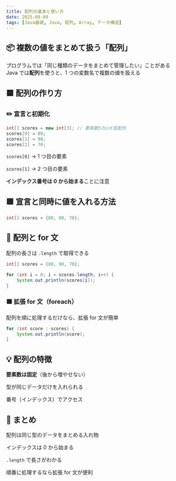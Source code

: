 ```yaml
---
title: 配列の基本と使い方
date: 2025-08-09
tags: [Java基礎, Java, 配列, Array, データ構造]
---
```


## 📦 複数の値をまとめて扱う「配列」

プログラムでは「同じ種類のデータをまとめて管理したい」ことがある  
Java では**配列**を使うと、1 つの変数名で複数の値を扱える

## 🟦 配列の作り方

### ✏️ 宣言と初期化

```java
int[] scores = new int[3]; // 要素数3のint型配列
scores[0] = 80;
scores[1] = 90;
scores[2] = 70;
```

`scores[0]` → 1 つ目の要素

`scores[1]` → 2 つ目の要素

**インデックス番号は 0 から始まる**ことに注意

## 🟨 宣言と同時に値を入れる方法

```java
int[] scores = {80, 90, 70};
```

## 🔁 配列と for 文

配列の長さは `.length` で取得できる

```java
int[] scores = {80, 90, 70};

for (int i = 0; i < scores.length; i++) {
    System.out.println(scores[i]);
}
```

### 🟪 拡張 for 文（foreach）

配列を順に処理するだけなら、拡張 for 文が簡単

```java
for (int score : scores) {
    System.out.println(score);
}
```

## 💡 配列の特徴

**要素数は固定**（後から増やせない）

型が同じデータだけを入れられる

番号（インデックス）でアクセス

## 📝 まとめ

配列は同じ型のデータをまとめる入れ物

インデックスは 0 から始まる

`.length` で長さがわかる

順番に処理するなら拡張 for 文が便利
